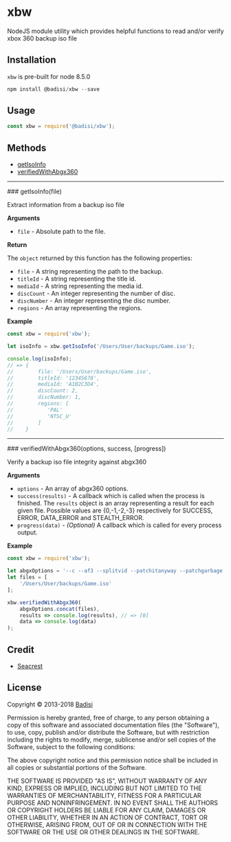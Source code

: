 # xbw

NodeJS module utility which provides helpful functions to read and/or verify xbox 360 backup iso file


## Installation

`xbw` is pre-built for node 8.5.0

```js
npm install @badisi/xbw --save
```

## Usage

```js
const xbw = require('@badisi/xbw');
```


## Methods

* [getIsoInfo](#getIsoInfo)
* [verifiedWithAbgx360](#verifiedWithAbgx360)

---------------------------------------

<a name="getIsoInfo" />
### getIsoInfo(file)

Extract information from a backup iso file

__Arguments__

* `file` - Absolute path to the file.

__Return__

The `object` returned by this function has the following properties:

* `file` - A string representing the path to the backup.
* `titleId` - A string representing the title id.
* `mediaId` - A string representing the media id.
* `discCount` - An integer representing the number of disc.
* `discNumber` - An integer representing the disc number.
* `regions` - An array representing the regions.

__Example__

```js
const xbw = require('xbw');

let isoInfo = xbw.getIsoInfo('/Users/User/backups/Game.iso');

console.log(isoInfo);
// => {
//        file: '/Users/User/backups/Game.iso',
//        titleId: '12345678',
//        mediaId: 'A1B2C3D4',
//        discCount: 2,
//        discNumber: 1,
//        regions: [
//           'PAL'
//           'NTSC_U'
//        ]
//    }
```

---------------------------------------

<a name="verifiedWithAbgx360" />
### verifiedWithAbgx360(options, success, [progress])

Verify a backup iso file integrity against abgx360

__Arguments__

* `options` - An array of abgx360 options.
* `success(results)` - A callback which is called when the process is finished. The `results` object is an array representing a result for each given file. Possible values are {0,-1,-2,-3} respectively for SUCCESS, ERROR, DATA_ERROR and STEALTH_ERROR.
* `progress(data)` - *(Optional)* A callback which is called for every process output.

__Example__

```js
const xbw = require('xbw');

let abgxOptions = '--c --af3 --splitvid --patchitanyway --patchgarbage --html'.split(' ');
let files = [
    '/Users/User/backups/Game.iso'
];

xbw.verifiedWithAbgx360(
    abgxOptions.concat(files),
    results => console.log(results), // => [0]
    data => console.log(data)
);
```


Credit
------

- [Seacrest](http://abgx360.xecuter.com/)


License
-------

Copyright © 2013-2018 [Badisi](https://github.com/Badisi)

Permission is hereby granted, free of charge, to any person obtaining
a copy of this software and associated documentation files (the
"Software"), to use, copy, publish and/or distribute the Software,
but with restriction including the rights to modify, merge, sublicense
and/or sell copies of the Software, subject to the following
conditions:

The above copyright notice and this permission notice shall be
included in all copies or substantial portions of the Software.

THE SOFTWARE IS PROVIDED "AS IS", WITHOUT WARRANTY OF ANY KIND,
EXPRESS OR IMPLIED, INCLUDING BUT NOT LIMITED TO THE WARRANTIES OF
MERCHANTABILITY, FITNESS FOR A PARTICULAR PURPOSE AND
NONINFRINGEMENT. IN NO EVENT SHALL THE AUTHORS OR COPYRIGHT HOLDERS BE
LIABLE FOR ANY CLAIM, DAMAGES OR OTHER LIABILITY, WHETHER IN AN ACTION
OF CONTRACT, TORT OR OTHERWISE, ARISING FROM, OUT OF OR IN CONNECTION
WITH THE SOFTWARE OR THE USE OR OTHER DEALINGS IN THE SOFTWARE.
